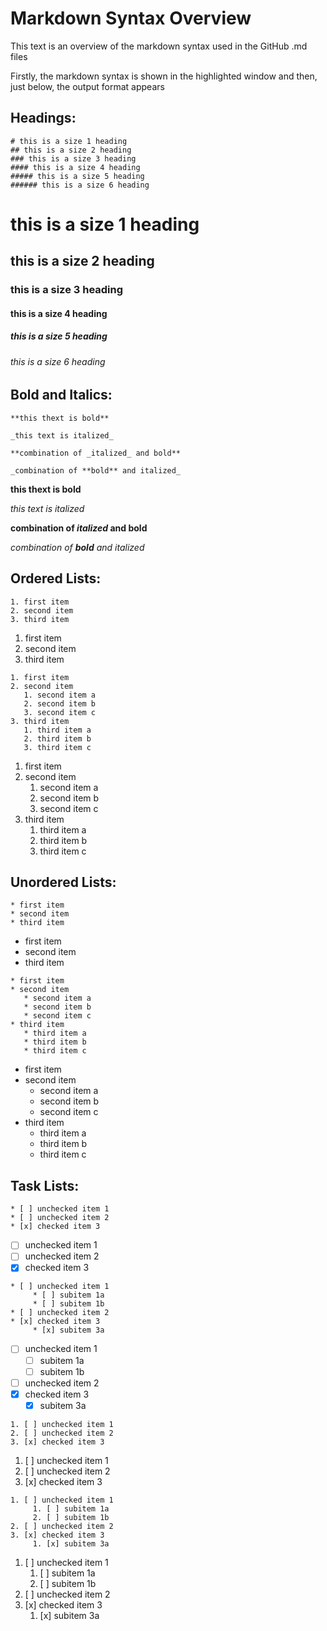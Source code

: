 # Markdown Syntax Overview

This text is an overview of the markdown syntax used in the GitHub .md files

Firstly, the markdown syntax is shown in the highlighted window and then, just below, the output format appears

## Headings:

```
# this is a size 1 heading
## this is a size 2 heading
### this is a size 3 heading
#### this is a size 4 heading
##### this is a size 5 heading
###### this is a size 6 heading
```

# this is a size 1 heading
## this is a size 2 heading
### this is a size 3 heading
#### this is a size 4 heading
##### this is a size 5 heading
###### this is a size 6 heading

## Bold and Italics:
```
**this thext is bold**

_this text is italized_

**combination of _italized_ and bold**

_combination of **bold** and italized_

```
**this thext is bold**

_this text is italized_

**combination of _italized_ and bold**

_combination of **bold** and italized_

## Ordered Lists:
```
1. first item
2. second item
3. third item
```
1. first item
2. second item
3. third item
```
1. first item
2. second item
   1. second item a
   2. second item b
   3. second item c
3. third item
   1. third item a
   2. third item b
   3. third item c
```
1. first item
2. second item
   1. second item a
   2. second item b
   3. second item c
3. third item
   1. third item a
   2. third item b
   3. third item c

## Unordered Lists:

```
* first item
* second item
* third item
```
* first item
* second item
* third item
```
* first item
* second item
   * second item a
   * second item b
   * second item c
* third item
   * third item a
   * third item b
   * third item c
```
* first item
* second item
   * second item a
   * second item b
   * second item c
* third item
   * third item a
   * third item b
   * third item c

## Task Lists:

   ```
   * [ ] unchecked item 1
   * [ ] unchecked item 2
   * [x] checked item 3
   ```
   * [ ] unchecked item 1
   * [ ] unchecked item 2
   * [x] checked item 3
   ```
   * [ ] unchecked item 1
        * [ ] subitem 1a
        * [ ] subitem 1b
   * [ ] unchecked item 2
   * [x] checked item 3
        * [x] subitem 3a
   ```
   * [ ] unchecked item 1
        * [ ] subitem 1a
        * [ ] subitem 1b
   * [ ] unchecked item 2
   * [x] checked item 3
        * [x] subitem 3a
   ```
   1. [ ] unchecked item 1
   2. [ ] unchecked item 2
   3. [x] checked item 3
   ```
   1. [ ] unchecked item 1
   2. [ ] unchecked item 2
   3. [x] checked item 3
   ```
   1. [ ] unchecked item 1
        1. [ ] subitem 1a
        2. [ ] subitem 1b
   2. [ ] unchecked item 2
   3. [x] checked item 3
        1. [x] subitem 3a
   ```
   1. [ ] unchecked item 1
        1. [ ] subitem 1a
        2. [ ] subitem 1b
   2. [ ] unchecked item 2
   3. [x] checked item 3
        1. [x] subitem 3a
